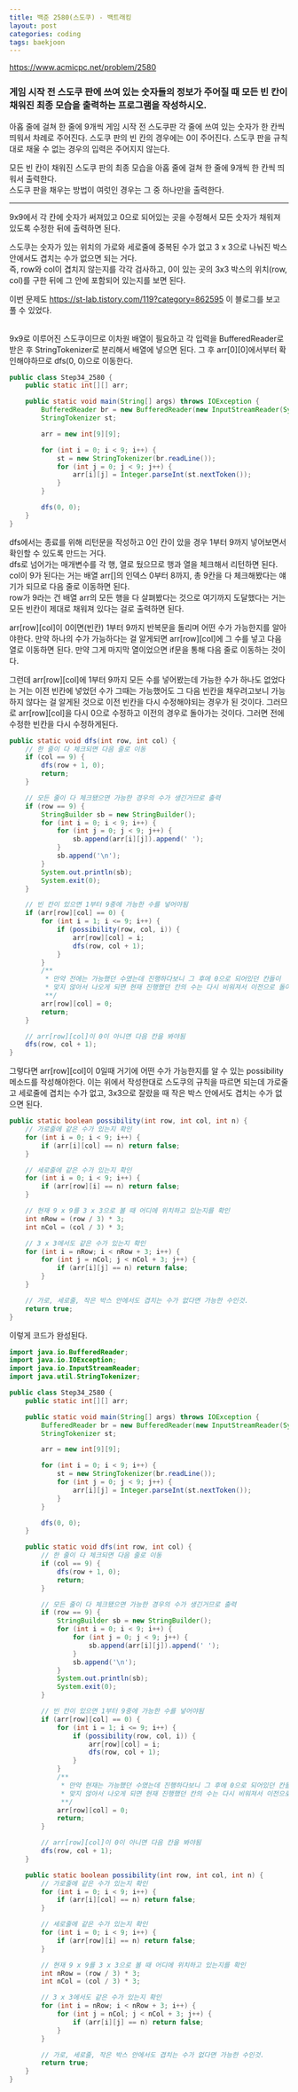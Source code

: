 ```yaml
---
title: 백준 2580(스도쿠) - 백트래킹
layout: post
categories: coding
tags: baekjoon
---
```

<https://www.acmicpc.net/problem/2580>
### 게임 시작 전 스도쿠 판에 쓰여 있는 숫자들의 정보가 주어질 때 모든 빈 칸이 채워진 최종 모습을 출력하는 프로그램을 작성하시오.
아홉 줄에 걸쳐 한 줄에 9개씩 게임 시작 전 스도쿠판 각 줄에 쓰여 있는 숫자가 한 칸씩 띄워서 차례로 주어진다. 스도쿠 판의 빈 칸의 경우에는 0이 주어진다. 스도쿠 판을 규칙대로 채울 수 없는 경우의 입력은 주어지지 않는다.   

모든 빈 칸이 채워진 스도쿠 판의 최종 모습을 아홉 줄에 걸쳐 한 줄에 9개씩 한 칸씩 띄워서 출력한다.    
스도쿠 판을 채우는 방법이 여럿인 경우는 그 중 하나만을 출력한다.
<hr>
9x9에서 각 칸에 숫자가 써져있고 0으로 되어있는 곳을 수정해서 모든 숫자가 채워져 있도록 수정한 뒤에 출력하면 된다.    

스도쿠는 숫자가 있는 위치의 가로와 세로줄에 중복된 수가 없고 3 x 3으로 나눠진 박스 안에서도 겹치는 수가 없으면 되는 거다.    
즉, row와 col이 겹치지 않는지를 각각 검사하고, 0이 있는 곳의 3x3 박스의 위치(row, col)를 구한 뒤에 그 안에 포함되어 있는지를 보면 된다.    

이번 문제도 <https://st-lab.tistory.com/119?category=862595> 이 블로그를 보고 풀 수 있었다.    

<br>
9x9로 이루어진 스도쿠이므로 이차원 배열이 필요하고 각 입력을 BufferedReader로 받은 후 StringTokenizer로 분리해서 배열에 넣으면 된다. 그 후 arr[0][0]에서부터 확인해야하므로 dfs(0, 0)으로 이동한다.

```java
public class Step34_2580 {
    public static int[][] arr;

    public static void main(String[] args) throws IOException {
        BufferedReader br = new BufferedReader(new InputStreamReader(System.in));
        StringTokenizer st;

        arr = new int[9][9];

        for (int i = 0; i < 9; i++) {
            st = new StringTokenizer(br.readLine());
            for (int j = 0; j < 9; j++) {
                arr[i][j] = Integer.parseInt(st.nextToken());
            }
        }

        dfs(0, 0);
    }
}
```    

dfs에서는 종료를 위해 리턴문을 작성하고 0인 칸이 았을 경우 1부터 9까지 넣어보면서 확인할 수 있도록 만드는 거다.    
dfs로 넘어가는 매개변수를 각 행, 열로 뒀으므로 행과 열을 체크해서 리턴하면 된다.    
col이 9가 된다는 거는 배열 arr[]의 인덱스 0부터 8까지, 총 9칸을 다 체크해봤다는 얘기가 되므로 다음 줄로 이동하면 된다.    
row가 9라는 건 배열 arr의 모든 행을 다 살펴봤다는 것으로 여기까지 도달했다는 거는 모든 빈칸이 제대로 채워져 있다는 걸로 출력하면 된다.    

arr[row][col]이 0이면(빈칸) 1부터 9까지 반복문을 돌리며 어떤 수가 가능한지를 알아야한다. 만약 하나의 수가 가능하다는 걸 알게되면 arr[row][col]에 그 수를 넣고 다음 열로 이동하면 된다. 만약 그게 마지막 열이었으면 if문을 통해 다음 줄로 이동하는 것이다.    

그런데 arr[row][col]에 1부터 9까지 모든 수를 넣어봤는데 가능한 수가 하나도 없었다는 거는 이전 빈칸에 넣었던 수가 그때는 가능했어도 그 다음 빈칸을 채우려고보니 가능하지 않다는 걸 알게된 것으로 이전 빈칸을 다시 수정해야되는 경우가 된 것이다. 그러므로 arr[row][col]을 다시 0으로 수정하고 이전의 경우로 돌아가는 것이다. 그러면 전에 수정한 빈칸을 다시 수정하게된다.    

```java
public static void dfs(int row, int col) {
    // 한 줄이 다 체크되면 다음 줄로 이동
    if (col == 9) {
        dfs(row + 1, 0);
        return;
    }

    // 모든 줄이 다 체크됐으면 가능한 경우의 수가 생긴거므로 출력
    if (row == 9) {
        StringBuilder sb = new StringBuilder();
        for (int i = 0; i < 9; i++) {
            for (int j = 0; j < 9; j++) {
                sb.append(arr[i][j]).append(' ');
            }
            sb.append('\n');
        }
        System.out.println(sb);
        System.exit(0);
    }

    // 빈 칸이 있으면 1부터 9중에 가능한 수를 넣어야됨
    if (arr[row][col] == 0) {
        for (int i = 1; i <= 9; i++) {
            if (possibility(row, col, i)) {
                arr[row][col] = i;
                dfs(row, col + 1);
            }
        }
        /**
         * 만약 전에는 가능했던 수였는데 진행하다보니 그 후에 0으로 되어있던 칸들이
         * 맞지 않아서 나오게 되면 현재 진행했던 칸의 수는 다시 비워져서 이전으로 돌아가야됨.
         **/ 
        arr[row][col] = 0;
        return;
    }

    // arr[row][col]이 0이 아니면 다음 칸을 봐야됨
    dfs(row, col + 1);
}
```

그렇다면 arr[row][col]이 0일때 거기에 어떤 수가 가능한지를 알 수 있는 possibility 메소드를 작성해야한다. 이는 위에서 작성한대로 스도쿠의 규칙을 따르면 되는데 가로줄고 세로줄에 겹치는 수가 없고, 3x3으로 잘랐을 때 작은 박스 안에서도 겹치는 수가 없으면 된다.    

```java
public static boolean possibility(int row, int col, int n) {
    // 가로줄에 같은 수가 있는지 확인
    for (int i = 0; i < 9; i++) {
        if (arr[i][col] == n) return false;
    }

    // 세로줄에 같은 수가 있는지 확인
    for (int i = 0; i < 9; i++) {
        if (arr[row][i] == n) return false;
    }

    // 현재 9 x 9를 3 x 3으로 볼 때 어디에 위치하고 있는지를 확인
    int nRow = (row / 3) * 3;
    int nCol = (col / 3) * 3;

    // 3 x 3에서도 같은 수가 있는지 확인
    for (int i = nRow; i < nRow + 3; i++) {
        for (int j = nCol; j < nCol + 3; j++) {
            if (arr[i][j] == n) return false;
        }
    }

    // 가로, 세로줄, 작은 박스 안에서도 겹치는 수가 없다면 가능한 수인것.
    return true;
}
```

이렇게 코드가 완성된다.    

```java
import java.io.BufferedReader;
import java.io.IOException;
import java.io.InputStreamReader;
import java.util.StringTokenizer;

public class Step34_2580 {
    public static int[][] arr;

    public static void main(String[] args) throws IOException {
        BufferedReader br = new BufferedReader(new InputStreamReader(System.in));
        StringTokenizer st;

        arr = new int[9][9];

        for (int i = 0; i < 9; i++) {
            st = new StringTokenizer(br.readLine());
            for (int j = 0; j < 9; j++) {
                arr[i][j] = Integer.parseInt(st.nextToken());
            }
        }

        dfs(0, 0);
    }

    public static void dfs(int row, int col) {
        // 한 줄이 다 체크되면 다음 줄로 이동
        if (col == 9) {
            dfs(row + 1, 0);
            return;
        }

        // 모든 줄이 다 체크됐으면 가능한 경우의 수가 생긴거므로 출력
        if (row == 9) {
            StringBuilder sb = new StringBuilder();
            for (int i = 0; i < 9; i++) {
                for (int j = 0; j < 9; j++) {
                    sb.append(arr[i][j]).append(' ');
                }
                sb.append('\n');
            }
            System.out.println(sb);
            System.exit(0);
        }

        // 빈 칸이 있으면 1부터 9중에 가능한 수를 넣어야됨
        if (arr[row][col] == 0) {
            for (int i = 1; i <= 9; i++) {
                if (possibility(row, col, i)) {
                    arr[row][col] = i;
                    dfs(row, col + 1);
                }
            }
            /**
             * 만약 현재는 가능했던 수였는데 진행하다보니 그 후에 0으로 되어있던 칸들이
             * 맞지 않아서 나오게 되면 현재 진행했던 칸의 수는 다시 비워져서 이전으로 돌아가야됨.
             **/ 
            arr[row][col] = 0;
            return;
        }

        // arr[row][col]이 0이 아니면 다음 칸을 봐야됨
        dfs(row, col + 1);
    }

    public static boolean possibility(int row, int col, int n) {
        // 가로줄에 같은 수가 있는지 확인
        for (int i = 0; i < 9; i++) {
            if (arr[i][col] == n) return false;
        }

        // 세로줄에 같은 수가 있는지 확인
        for (int i = 0; i < 9; i++) {
            if (arr[row][i] == n) return false;
        }

        // 현재 9 x 9를 3 x 3으로 볼 때 어디에 위치하고 있는지를 확인
        int nRow = (row / 3) * 3;
        int nCol = (col / 3) * 3;

        // 3 x 3에서도 같은 수가 있는지 확인
        for (int i = nRow; i < nRow + 3; i++) {
            for (int j = nCol; j < nCol + 3; j++) {
                if (arr[i][j] == n) return false;
            }
        }

        // 가로, 세로줄, 작은 박스 안에서도 겹치는 수가 없다면 가능한 수인것.
        return true;
    }
}
```
